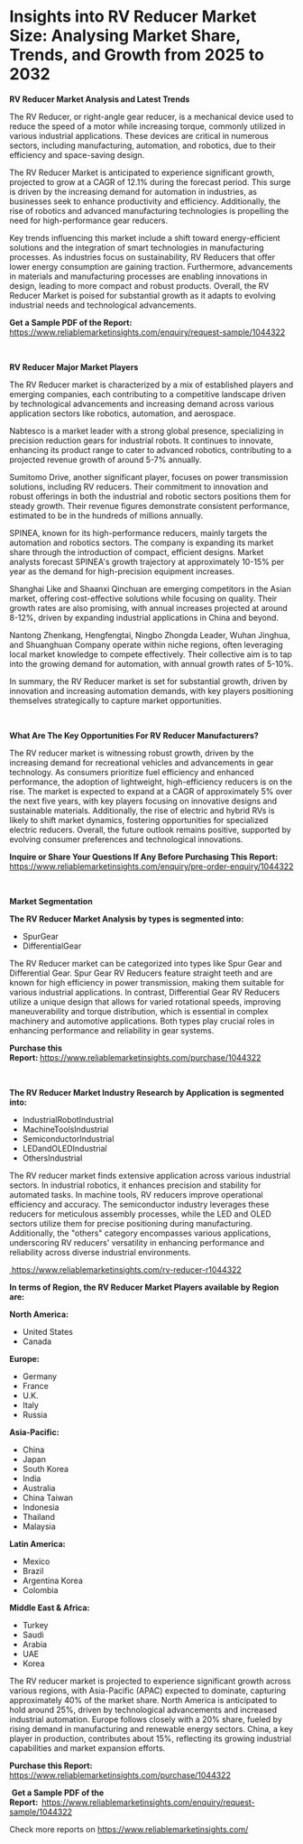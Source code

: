 <p><h1>Insights into RV Reducer Market Size: Analysing Market Share, Trends, and Growth from 2025 to 2032</h1></p><p><strong>RV Reducer Market Analysis and Latest Trends</strong></p>
<p><p>The RV Reducer, or right-angle gear reducer, is a mechanical device used to reduce the speed of a motor while increasing torque, commonly utilized in various industrial applications. These devices are critical in numerous sectors, including manufacturing, automation, and robotics, due to their efficiency and space-saving design.</p><p>The RV Reducer Market is anticipated to experience significant growth, projected to grow at a CAGR of 12.1% during the forecast period. This surge is driven by the increasing demand for automation in industries, as businesses seek to enhance productivity and efficiency. Additionally, the rise of robotics and advanced manufacturing technologies is propelling the need for high-performance gear reducers. </p><p>Key trends influencing this market include a shift toward energy-efficient solutions and the integration of smart technologies in manufacturing processes. As industries focus on sustainability, RV Reducers that offer lower energy consumption are gaining traction. Furthermore, advancements in materials and manufacturing processes are enabling innovations in design, leading to more compact and robust products. Overall, the RV Reducer Market is poised for substantial growth as it adapts to evolving industrial needs and technological advancements.</p></p>
<p><strong>Get a Sample PDF of the Report:&nbsp;</strong> <a href="https://www.reliablemarketinsights.com/enquiry/request-sample/1044322?utm_campaign=2451&utm_medium=2&utm_source=Github&utm_content=ia&utm_term=16022025&utm_id=rv-reducer">https://www.reliablemarketinsights.com/enquiry/request-sample/1044322</a></p>
<p>&nbsp;</p>
<p><strong>RV Reducer Major Market Players</strong></p>
<p><p>The RV Reducer market is characterized by a mix of established players and emerging companies, each contributing to a competitive landscape driven by technological advancements and increasing demand across various application sectors like robotics, automation, and aerospace.</p><p>Nabtesco is a market leader with a strong global presence, specializing in precision reduction gears for industrial robots. It continues to innovate, enhancing its product range to cater to advanced robotics, contributing to a projected revenue growth of around 5-7% annually.</p><p>Sumitomo Drive, another significant player, focuses on power transmission solutions, including RV reducers. Their commitment to innovation and robust offerings in both the industrial and robotic sectors positions them for steady growth. Their revenue figures demonstrate consistent performance, estimated to be in the hundreds of millions annually.</p><p>SPINEA, known for its high-performance reducers, mainly targets the automation and robotics sectors. The company is expanding its market share through the introduction of compact, efficient designs. Market analysts forecast SPINEA's growth trajectory at approximately 10-15% per year as the demand for high-precision equipment increases.</p><p>Shanghai Like and Shaanxi Qinchuan are emerging competitors in the Asian market, offering cost-effective solutions while focusing on quality. Their growth rates are also promising, with annual increases projected at around 8-12%, driven by expanding industrial applications in China and beyond.</p><p>Nantong Zhenkang, Hengfengtai, Ningbo Zhongda Leader, Wuhan Jinghua, and Shuanghuan Company operate within niche regions, often leveraging local market knowledge to compete effectively. Their collective aim is to tap into the growing demand for automation, with annual growth rates of 5-10%.</p><p>In summary, the RV Reducer market is set for substantial growth, driven by innovation and increasing automation demands, with key players positioning themselves strategically to capture market opportunities.</p></p>
<p>&nbsp;</p>
<p><strong>What Are The Key Opportunities For RV Reducer Manufacturers?</strong></p>
<p><p>The RV reducer market is witnessing robust growth, driven by the increasing demand for recreational vehicles and advancements in gear technology. As consumers prioritize fuel efficiency and enhanced performance, the adoption of lightweight, high-efficiency reducers is on the rise. The market is expected to expand at a CAGR of approximately 5% over the next five years, with key players focusing on innovative designs and sustainable materials. Additionally, the rise of electric and hybrid RVs is likely to shift market dynamics, fostering opportunities for specialized electric reducers. Overall, the future outlook remains positive, supported by evolving consumer preferences and technological innovations.</p></p>
<p><strong>Inquire or Share Your Questions If Any Before Purchasing This Report:</strong> <a href="https://www.reliablemarketinsights.com/enquiry/pre-order-enquiry/1044322?utm_campaign=2451&utm_medium=2&utm_source=Github&utm_content=ia&utm_term=16022025&utm_id=rv-reducer">https://www.reliablemarketinsights.com/enquiry/pre-order-enquiry/1044322</a></p>
<p>&nbsp;</p>
<p><strong>Market Segmentation</strong></p>
<p><strong>The RV Reducer Market Analysis by types is segmented into:</strong></p>
<p><ul><li>SpurGear</li><li>DifferentialGear</li></ul></p>
<p><p>The RV Reducer market can be categorized into types like Spur Gear and Differential Gear. Spur Gear RV Reducers feature straight teeth and are known for high efficiency in power transmission, making them suitable for various industrial applications. In contrast, Differential Gear RV Reducers utilize a unique design that allows for varied rotational speeds, improving maneuverability and torque distribution, which is essential in complex machinery and automotive applications. Both types play crucial roles in enhancing performance and reliability in gear systems.</p></p>
<p><strong>Purchase this Report:&nbsp;</strong><a href="https://www.reliablemarketinsights.com/purchase/1044322?utm_campaign=2451&utm_medium=2&utm_source=Github&utm_content=ia&utm_term=16022025&utm_id=rv-reducer">https://www.reliablemarketinsights.com/purchase/1044322</a></p>
<p>&nbsp;</p>
<p><strong>The RV Reducer Market Industry Research by Application is segmented into:</strong></p>
<p><ul><li>IndustrialRobotIndustrial</li><li>MachineToolsIndustrial</li><li>SemiconductorIndustrial</li><li>LEDandOLEDIndustrial</li><li>OthersIndustrial</li></ul></p>
<p><p>The RV reducer market finds extensive application across various industrial sectors. In industrial robotics, it enhances precision and stability for automated tasks. In machine tools, RV reducers improve operational efficiency and accuracy. The semiconductor industry leverages these reducers for meticulous assembly processes, while the LED and OLED sectors utilize them for precise positioning during manufacturing. Additionally, the "others" category encompasses various applications, underscoring RV reducers' versatility in enhancing performance and reliability across diverse industrial environments.</p></p>
<p><a href="https://www.reliablemarketinsights.com/rv-reducer-r1044322?utm_campaign=2451&utm_medium=2&utm_source=Github&utm_content=ia&utm_term=16022025&utm_id=rv-reducer">&nbsp;https://www.reliablemarketinsights.com/rv-reducer-r1044322</a></p>
<p><strong>In terms of Region, the RV Reducer Market Players available by Region are:</strong></p>
<p>
    <p> <strong> North America: </strong>
        <ul>
            <li>United States</li>
            <li>Canada</li>
        </ul>
        </p> 
    <p> <strong> Europe: </strong>
        <ul>
            <li>Germany</li>
            <li>France</li>
            <li>U.K.</li>
            <li>Italy</li>
            <li>Russia</li>
        </ul>
        </p> 
    <p> <strong> Asia-Pacific: </strong>
        <ul>
            <li>China</li>
            <li>Japan</li>
            <li>South Korea</li>
            <li>India</li>
            <li>Australia</li>
            <li>China Taiwan</li>
            <li>Indonesia</li>
            <li>Thailand</li>
            <li>Malaysia</li>
        </ul>
        </p> 
    <p> <strong> Latin America: </strong>
        <ul>
            <li>Mexico</li>
            <li>Brazil</li>
            <li>Argentina Korea</li>
            <li>Colombia</li>
        </ul>
        </p> 
    <p> <strong> Middle East & Africa: </strong>
        <ul>
            <li>Turkey</li>
            <li>Saudi</li>
            <li>Arabia</li>
            <li>UAE</li>
            <li>Korea</li>
        </ul>
    </p>
    </p>
<p><p>The RV reducer market is projected to experience significant growth across various regions, with Asia-Pacific (APAC) expected to dominate, capturing approximately 40% of the market share. North America is anticipated to hold around 25%, driven by technological advancements and increased industrial automation. Europe follows closely with a 20% share, fueled by rising demand in manufacturing and renewable energy sectors. China, a key player in production, contributes about 15%, reflecting its growing industrial capabilities and market expansion efforts.</p></p>
<p><strong>Purchase this Report: </strong><a href="https://www.reliablemarketinsights.com/purchase/1044322?utm_campaign=2451&utm_medium=2&utm_source=Github&utm_content=ia&utm_term=16022025&utm_id=rv-reducer">https://www.reliablemarketinsights.com/purchase/1044322</a></p>
<p>&nbsp;<strong>Get a Sample PDF of the Report:&nbsp;&nbsp;</strong><a href="https://www.reliablemarketinsights.com/enquiry/request-sample/1044322?utm_campaign=2451&utm_medium=2&utm_source=Github&utm_content=ia&utm_term=16022025&utm_id=rv-reducer">https://www.reliablemarketinsights.com/enquiry/request-sample/1044322</a></p>
<p><strong></strong></p>
<p>Check more reports on <a href="https://www.reliablemarketinsights.com/?utm_campaign=2451&utm_medium=2&utm_source=Github&utm_content=ia&utm_term=16022025&utm_id=rv-reducer">https://www.reliablemarketinsights.com/</a></p>